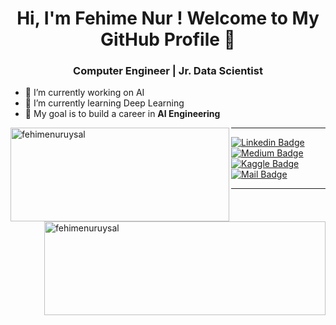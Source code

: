 <h1 align="center"> Hi, I'm Fehime Nur ! Welcome to My GitHub Profile 👋</h1>
<h3 align="center">Computer Engineer |  Jr. Data Scientist</h3>
<!--
**fehimenuruysal/fehimenuruysal** is a ✨ _special_ ✨ repository because its `README.md` (this file) appears on your GitHub profile.-->

- 🔭 I’m currently working on AI
- 🌱 I’m currently learning Deep Learning
- 🎯 My goal is to build a career in **AI Engineering**

<img align="left" src="https://github-readme-stats.vercel.app/api/top-langs?username=fehimenuruysal&show_icons=true&theme=vision-friendly-dark&locale=en&layout=compact&style=plastic" alt="fehimenuruysal" height="150" width="350" />
<img align="right" src="https://github-readme-stats.vercel.app/api?username=fehimenuruysal&hide=prs,issues&include_all_commits=true&show_icons=true&theme=vision-friendly-dark&locale=en&style=plastic" alt="fehimenuruysal" height="150" width="450"/>

<hr>

[![Linkedin Badge](https://img.shields.io/badge/linkedin-%230077B5.svg?&style=for-the-badge&logo=linkedin&logoColor=white)](https://www.linkedin.com/in/fehimenuruysal/)
[![Medium Badge](https://img.shields.io/badge/medium-%2312100E.svg?&style=for-the-badge&logo=medium&logoColor=white)](https://medium.com/@fehimenuruysall)
[![Kaggle Badge](https://img.shields.io/badge/kaggle-%230077B5.svg?&style=for-the-badge&logo=kaggle&logoColor=white)](https://www.kaggle.com/fehimenuruysal)
[![Mail Badge](https://img.shields.io/badge/fehimenuruysall@gmail.com-c14438?style=for-the-badge&logo=Gmail&logoColor=white&link=mailto:fehimenuruysall@gmail.com)](mailto:fehimenuruysall@gmail.com)

<hr>
